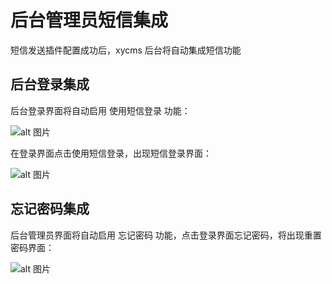 # 后台管理员短信集成
短信发送插件配置成功后，xycms 后台将自动集成短信功能

## 后台登录集成

后台登录界面将自动启用 使用短信登录 功能：

![alt 图片](/assets/img/plugin/note/20210803143809.png)

在登录界面点击使用短信登录，出现短信登录界面： 

![alt 图片](/assets/img/plugin/note/20210803144058.png)

## 忘记密码集成

后台管理员界面将自动启用 忘记密码 功能，点击登录界面忘记密码，将出现重置密码界面：

![alt 图片](/assets/img/plugin/note/20210803144308.png)
